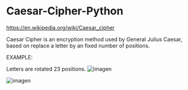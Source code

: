 # Caesar-Cipher-Python
https://en.wikipedia.org/wiki/Caesar_cipher

Caesar Cipher is an encryption method used by General Julius Caesar, based on replace a letter by an fixed number of positions.

EXAMPLE:

Letters are rotated 23 positions.
![imagen](https://user-images.githubusercontent.com/108999274/178144214-bce18b26-e0f4-4b6d-8ff8-150e855641cd.png)


![imagen](https://user-images.githubusercontent.com/108999274/178144281-43598794-0875-44cd-b350-968013bf29ed.png)
